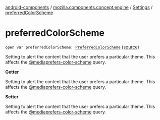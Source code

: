 [android-components](../../index.md) / [mozilla.components.concept.engine](../index.md) / [Settings](index.md) / [preferredColorScheme](./preferred-color-scheme.md)

# preferredColorScheme

`open var preferredColorScheme: `[`PreferredColorScheme`](../../mozilla.components.concept.engine.mediaquery/-preferred-color-scheme/index.md) [(source)](https://github.com/mozilla-mobile/android-components/blob/master/components/concept/engine/src/main/java/mozilla/components/concept/engine/Settings.kt#L151)

Setting to alert the content that the user prefers a particular theme. This affects the
[@mediaprefers-color-scheme](#) query.

**Getter**

Setting to alert the content that the user prefers a particular theme. This affects the
[@mediaprefers-color-scheme](#) query.

**Setter**

Setting to alert the content that the user prefers a particular theme. This affects the
[@mediaprefers-color-scheme](#) query.

